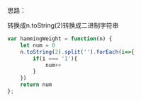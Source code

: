 思路：

转换成n.toString(2)转换成二进制字符串

```javascript
var hammingWeight = function(n) {
    let num = 0
    n.toString(2).split('').forEach(i=>{
        if(i === '1'){
            num++
        }
    })
    return num
};
```

